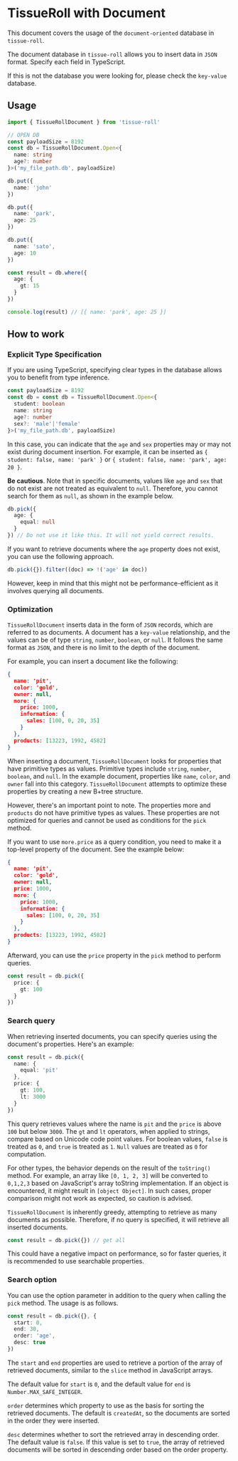# TissueRoll with Document

This document covers the usage of the `document-oriented` database in `tissue-roll`.

The document database in `tissue-roll` allows you to insert data in `JSON` format. Specify each field in TypeScript.

If this is not the database you were looking for, please check the `key-value` database.

## Usage

```typescript
import { TissueRollDocument } from 'tissue-roll'

// OPEN DB
const payloadSize = 8192
const db = TissueRollDocument.Open<{
  name: string
  age?: number
}>('my_file_path.db', payloadSize)

db.put({
  name: 'john'
})

db.put({
  name: 'park',
  age: 25
})

db.put({
  name: 'sato',
  age: 10
})

const result = db.where({
  age: {
    gt: 15
  }
})

console.log(result) // [{ name: 'park', age: 25 }]
```

## How to work

### Explicit Type Specification

If you are using TypeScript, specifying clear types in the database allows you to benefit from type inference.

```typescript
const payloadSize = 8192
const db = const db = TissueRollDocument.Open<{
  student: boolean
  name: string
  age?: number
  sex?: 'male'|'female'
}>('my_file_path.db', payloadSize)
```

In this case, you can indicate that the `age` and `sex` properties may or may not exist during document insertion. For example, it can be inserted as `{ student: false, name: 'park' }` or `{ student: false, name: 'park', age: 20 }`.

**Be cautious**. Note that in specific documents, values like `age` and `sex` that do not exist are not treated as equivalent to `null`. Therefore, you cannot search for them as `null`, as shown in the example below.

```typescript
db.pick({
  age: {
    equal: null
  }
}) // Do not use it like this. It will not yield correct results.
```

If you want to retrieve documents where the `age` property does not exist, you can use the following approach.

```typescript
db.pick({}).filter((doc) => !('age' in doc))
```

However, keep in mind that this might not be performance-efficient as it involves querying all documents.

### Optimization

`TissueRollDocument` inserts data in the form of `JSON` records, which are referred to as documents. A document has a `key-value` relationship, and the values can be of type `string`, `number`, `boolean`, or `null`. It follows the same format as `JSON`, and there is no limit to the depth of the document.

For example, you can insert a document like the following:

```json
{
  name: 'pit',
  color: 'gold',
  owner: null,
  more: {
    price: 1000,
    information: {
      sales: [100, 0, 20, 35]
    }
  },
  products: [13223, 1992, 4582]
}
```

When inserting a document, `TissueRollDocument` looks for properties that have primitive types as values. Primitive types include `string`, `number`, `boolean`, and `null`. In the example document, properties like `name`, `color`, and `owner` fall into this category. `TissueRollDocument` attempts to optimize these properties by creating a new B+tree structure.

However, there's an important point to note. The properties more and `products` do not have primitive types as values. These properties are not optimized for queries and cannot be used as conditions for the `pick` method.

If you want to use `more.price` as a query condition, you need to make it a top-level property of the document. See the example below:

```json
{
  name: 'pit',
  color: 'gold',
  owner: null,
  price: 1000,
  more: {
    price: 1000,
    information: {
      sales: [100, 0, 20, 35]
    }
  },
  products: [13223, 1992, 4582]
}
```

Afterward, you can use the `price` property in the `pick` method to perform queries.

```typescript
const result = db.pick({
  price: {
    gt: 100
  }
})
```

### Search query

When retrieving inserted documents, you can specify queries using the document's properties. Here's an example:

```typescript
const result = db.pick({
  name: {
    equal: 'pit'
  },
  price: {
    gt: 100,
    lt: 3000
  }
})
```

This query retrieves values where the name is `pit` and the `price` is above `100` but below `3000`. The `gt` and `lt` operators, when applied to strings, compare based on Unicode code point values. For boolean values, `false` is treated as `0`, and `true` is treated as `1`. `Null` values are treated as `0` for computation.

For other types, the behavior depends on the result of the `toString()` method. For example, an array like `[0, 1, 2, 3]` will be converted to `0,1,2,3` based on JavaScript's array toString implementation. If an object is encountered, it might result in `[object Object]`. In such cases, proper comparison might not work as expected, so caution is advised.

`TissueRollDocument` is inherently greedy, attempting to retrieve as many documents as possible. Therefore, if no query is specified, it will retrieve all inserted documents.

```typescript
const result = db.pick({}) // get all
```

This could have a negative impact on performance, so for faster queries, it is recommended to use searchable properties.

### Search option

You can use the option parameter in addition to the query when calling the `pick` method. The usage is as follows.

```typescript
const result = db.pick({}, {
  start: 0,
  end: 30,
  order: 'age',
  desc: true
})
```

The `start` and `end` properties are used to retrieve a portion of the array of retrieved documents, similar to the `slice` method in JavaScript arrays.

The default value for `start` is `0`, and the default value for `end` is `Number.MAX_SAFE_INTEGER`.

`order` determines which property to use as the basis for sorting the retrieved documents. The default is `createdAt`, so the documents are sorted in the order they were inserted.

`desc` determines whether to sort the retrieved array in descending order. The default value is `false`. If this value is set to `true`, the array of retrieved documents will be sorted in descending order based on the order property.
